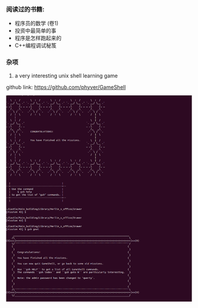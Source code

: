 ### 阅读过的书籍:

* 程序员的数学 (卷1)
* 投资中最简单的事
* 程序是怎样跑起来的
* C++编程调试秘笈

### 杂项
1. a very interesting unix shell learning game

github link: https://github.com/phyver/GameShell

![](../images/shellgame.png)